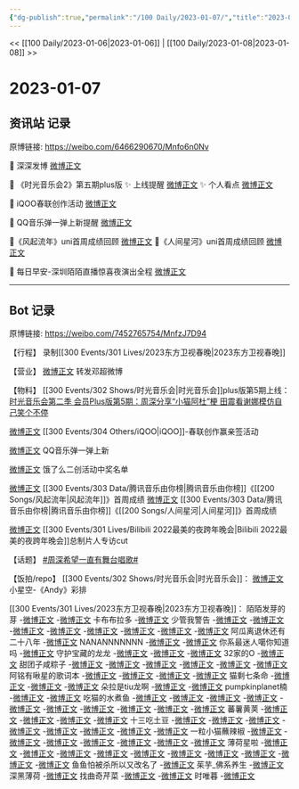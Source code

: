 ```yaml
---
{"dg-publish":true,"permalink":"/100 Daily/2023-01-07/","title":"2023-01-07","created":"2023-01-08T15:29:19.000+08:00","updated":"2023-04-11T14:46:32.000+08:00"}
---
```



<< [[100 Daily/2023-01-06\|2023-01-06]] | [[100 Daily/2023-01-08\|2023-01-08]] >>

# 2023-01-07

## 资讯站 记录

原博链接: https://weibo.com/6466290670/Mnfo6n0Nv

💫 深深发博 [微博正文](https://m.weibo.cn/6466290670/4855256154639449)

💫 《时光音乐会2》第五期plus版
✨ 上线提醒 [微博正文](https://m.weibo.cn/6466290670/4855252367180034)
✨ 个人看点 [微博正文](https://m.weibo.cn/6466290670/4855335744964512)

💫 iQOO春联创作活动 [微博正文](https://m.weibo.cn/6466290670/4855235783166696)

💫 QQ音乐弹一弹上新提醒 [微博正文](https://m.weibo.cn/6466290670/4855237804036093)

💫《风起流年》uni首周成绩回顾 [微博正文](https://m.weibo.cn/6466290670/4855333078698722)
💫《人间星河》uni首周成绩回顾 [微博正文](https://m.weibo.cn/6466290670/4855362047967342)

💫 每日早安-深圳陌陌直播惊喜夜演出全程 [微博正文](https://m.weibo.cn/6466290670/4855189553284423)

---
## Bot 记录

原博链接: https://weibo.com/7452765754/MnfzJ7D94

【行程】
录制[[300 Events/301 Lives/2023东方卫视春晚\|2023东方卫视春晚]]

【营业】
[微博正文](https://m.weibo.cn/1736988591/4855254363411089) 转发邓超微博

【物料】
[[300 Events/302 Shows/时光音乐会\|时光音乐会]]plus版第5期上线：
[时光音乐会第二季 会员Plus版第5期：周深分享“小猫阿杜”梗 田震看谢娜模仿自己笑个不停](https://weibo.cn/sinaurl?u=https%3A%2F%2Fm.mgtv.com%2Fb%2F501604%2F18057411.html%3Ft%3Dvideoshare%26tc%3DjXKKosRPSAN7%26f%3Dwb%26dc%3D38b4dd26-79c5-4f8a-95d5-a3ad44aacc61)

[微博正文](https://m.weibo.cn/6378846558/4855230547629910) [[300 Events/304 Others/iQOO\|iQOO]]-春联创作赢亲签活动

[微博正文](https://m.weibo.cn/6466290670/4855237804036093) QQ音乐弹一弹上新

[微博正文](https://m.weibo.cn/7756461320/4855316912541392) 饿了么二创活动中奖名单

[微博正文](https://m.weibo.cn/6733257358/4855329898103674) [[300 Events/303 Data/腾讯音乐由你榜\|腾讯音乐由你榜]]《[[200 Songs/风起流年\|风起流年]]》首周成绩
[微博正文](https://m.weibo.cn/6733257358/4855341881760017) [[300 Events/303 Data/腾讯音乐由你榜\|腾讯音乐由你榜]]《[[200 Songs/人间星河\|人间星河]]》首周成绩

[微博正文](https://m.weibo.cn/7514690825/4855263528490719) [[300 Events/301 Lives/Bilibili 2022最美的夜跨年晚会\|Bilibili 2022最美的夜跨年晚会]]总制片人专访cut

【话题】
[#周深希望一直有舞台唱歌#](https://s.weibo.com/weibo?q=%23%E5%91%A8%E6%B7%B1%E5%B8%8C%E6%9C%9B%E4%B8%80%E7%9B%B4%E6%9C%89%E8%88%9E%E5%8F%B0%E5%94%B1%E6%AD%8C%23)

【饭拍/repo】
[[300 Events/302 Shows/时光音乐会\|时光音乐会]]：
[微博正文](https://m.weibo.cn/6322621063/4855220650116339) 小星空-《Andy》彩排

[[300 Events/301 Lives/2023东方卫视春晚\|2023东方卫视春晚]]：
陌陌发芽的芽
-[微博正文](https://m.weibo.cn/2284245305/4855330943011340)
-[微博正文](https://m.weibo.cn/2284245305/4855386534579435)
卡布布拉多
-[微博正文](https://m.weibo.cn/3227822763/4855361696434250)
少管我警告
-[微博正文](https://m.weibo.cn/6209005537/4855333773640676)
-[微博正文](https://m.weibo.cn/6209005537/4855363209528385)
-[微博正文](https://m.weibo.cn/6209005537/4855363436022041)
-[微博正文](https://m.weibo.cn/6209005537/4855363762917958)
-[微博正文](https://m.weibo.cn/6209005537/4855364035811754)
-[微博正文](https://m.weibo.cn/6209005537/4855364367681813)
-[微博正文](https://m.weibo.cn/6209005537/4855364669671023)
-[微博正文](https://m.weibo.cn/6209005537/4855364907959520)
阿瓜离退休还有二十八年
-[微博正文](https://m.weibo.cn/2282809525/4855349191901605)
NANANNNNNNN
-[微博正文](https://m.weibo.cn/5970158873/4855331647131930)
-[微博正文](https://m.weibo.cn/5970158873/4855405278662549)
你系最迷人噶你知道吗
-[微博正文](https://m.weibo.cn/7724525486/4855340459365839)
守护宝藏的龙龙
-[微博正文](https://m.weibo.cn/5733299093/4855338790553508)
-[微博正文](https://m.weibo.cn/5733299093/4855350073759645)
-[微博正文](https://m.weibo.cn/5733299093/4855364866286389)
32家的O
-[微博正文](https://m.weibo.cn/3223565345/4855332751283306)
甜团子咸粽子
-[微博正文](https://m.weibo.cn/3751399435/4855370130658164)
-[微博正文](https://m.weibo.cn/3751399435/4855375733989166)
-[微博正文](https://m.weibo.cn/3751399435/4855386521995241)
-[微博正文](https://m.weibo.cn/3751399435/4855392058744526)
-[微博正文](https://m.weibo.cn/3751399435/4855406637355255)
-[微博正文](https://m.weibo.cn/3751399435/4855408395292487)
阿铭有啾星的歌词本
-[微博正文](https://m.weibo.cn/2583757523/4855333812178101)
-[微博正文](https://m.weibo.cn/2583757523/4855337611696946)
-[微博正文](https://m.weibo.cn/2583757523/4855361935245865)
-[微博正文](https://m.weibo.cn/2583757523/4855363955856143)
猫剩七条命
-[微博正文](https://m.weibo.cn/7775270829/4855362027526867)
-[微博正文](https://m.weibo.cn/7775270829/4855365386638078)
-[微博正文](https://m.weibo.cn/7775270829/4855365815239991)
朵拉是tiu龙啊
-[微博正文](https://m.weibo.cn/5595700253/4855331403860468)
-[微博正文](https://m.weibo.cn/5595700253/4855333854642878)
pumpkinplanet楠
-[微博正文](https://m.weibo.cn/3974927760/4855335719802710)
-[微博正文](https://m.weibo.cn/3974927760/4855369635204667)
吃猫的水煮鱼
-[微博正文](https://m.weibo.cn/5982579514/4855328002806615)
-[微博正文](https://m.weibo.cn/5982579514/4855328167167662)
-[微博正文](https://m.weibo.cn/5982579514/4855328334939195)
-[微博正文](https://m.weibo.cn/5982579514/4855330318588379)
-[微博正文](https://m.weibo.cn/5982579514/4855330574699635)
-[微博正文](https://m.weibo.cn/5982579514/4855330855716192)
-[微博正文](https://m.weibo.cn/5982579514/4855336438073439)
-[微博正文](https://m.weibo.cn/5982579514/4855336756054555)
-[微博正文](https://m.weibo.cn/5982579514/4855338605745003)
-[微博正文](https://m.weibo.cn/5982579514/4855339239346861)
蕃薯黄荚
-[微博正文](https://m.weibo.cn/1786590437/4855326745299173)
-[微博正文](https://m.weibo.cn/1786590437/4855328036096533)
-[微博正文](https://m.weibo.cn/1786590437/4855331434010705)
-[微博正文](https://m.weibo.cn/1786590437/4855347556389590)
十三吃土豆
-[微博正文](https://m.weibo.cn/2321178365/4855327293703418)
-[微博正文](https://m.weibo.cn/2321178365/4855328032691499)
-[微博正文](https://m.weibo.cn/2321178365/4855328515034704)
-[微博正文](https://m.weibo.cn/2321178365/4855329994576716)
-[微博正文](https://m.weibo.cn/2321178365/4855338539685392)
-[微博正文](https://m.weibo.cn/2321178365/4855344742796887)
-[微博正文](https://m.weibo.cn/2321178365/4855360597529073)
-[微博正文](https://m.weibo.cn/2321178365/4855369467695486)
一粒小猫蘸辣椒
-[微博正文](https://m.weibo.cn/1824010843/4855328849792164)
-[微博正文](https://m.weibo.cn/1824010843/4855329257685465)
-[微博正文](https://m.weibo.cn/1824010843/4855330343224569)
-[微博正文](https://m.weibo.cn/1824010843/4855330779958662)
-[微博正文](https://m.weibo.cn/1824010843/4855335179521340)
-[微博正文](https://m.weibo.cn/1824010843/4855335845893788)
-[微博正文](https://m.weibo.cn/1824010843/4855362995618661)
薄荷星啦
-[微博正文](https://m.weibo.cn/5125072259/4855327616404250)
-[微博正文](https://m.weibo.cn/5125072259/4855328044748973)
-[微博正文](https://m.weibo.cn/5125072259/4855328586074595)
-[微博正文](https://m.weibo.cn/5125072259/4855329776734487)
-[微博正文](https://m.weibo.cn/5125072259/4855330263797686)
-[微博正文](https://m.weibo.cn/5125072259/4855333049335990)
-[微博正文](https://m.weibo.cn/5125072259/4855333782294130)
-[微博正文](https://m.weibo.cn/5125072259/4855334931273225)
-[微博正文](https://m.weibo.cn/5125072259/4855336038563938)
-[微博正文](https://m.weibo.cn/5125072259/4855336408453715)
鱼鱼怕被杀所以又改名了
-[微博正文](https://m.weibo.cn/2832544785/4855328966967369)
茱芋_佛系养生
-[微博正文](https://m.weibo.cn/3053256847/4855386836043931)
深黑薄荷
-[微博正文](https://m.weibo.cn/1055729542/4855406742212613)
找曲奇芹菜
-[微博正文](https://m.weibo.cn/2448125913/4855379500473832)
-[微博正文](https://m.weibo.cn/2448125913/4855391982716273)
时唯暮
-[微博正文](https://m.weibo.cn/5316924533/4855410026091260)
